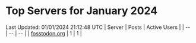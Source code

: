 # Top Servers for January 2024
Last Updated: 01/01/2024 21:12:48 UTC
| Server | Posts | Active Users |
| -- | -- | -- |
| [fosstodon.org](https://fosstodon.org/tags/PowerShell) | 1 | 1 |

